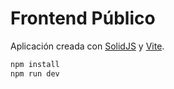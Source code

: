 # Frontend Público

Aplicación creada con [SolidJS](https://www.solidjs.com/) y [Vite](https://vitejs.dev/).

```bash
npm install
npm run dev
```
